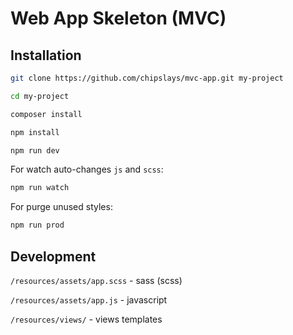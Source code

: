 # Web App Skeleton (MVC)

## Installation

```bash
git clone https://github.com/chipslays/mvc-app.git my-project
```

```bash
cd my-project
```

```bash
composer install
```

```bash
npm install
```

```bash
npm run dev
```

For watch auto-changes `js` and `scss`:

```bash
npm run watch
```

For purge unused styles:

```bash
npm run prod
```

## Development

`/resources/assets/app.scss` - sass (scss)

`/resources/assets/app.js` - javascript

`/resources/views/` - views templates






